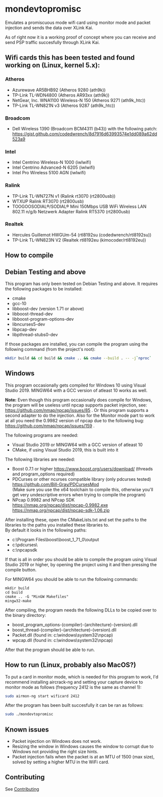 # mondevtopromisc
Emulates a promiscuous mode wifi card using monitor mode and packet injection and sends the data over XLink Kai.

As of right now it is a working proof of concept where you can receive and send PSP traffic succesfully through XLink Kai.

## Wifi cards this has been tested and found working on (Linux, kernel 5.x):
### Atheros
- Azurewave AR5BHB92 (Atheros 9280 (ath9k))
- TP-Link TL-WDN4800 (Atheros AR93xx (ath9k))
- NetGear, Inc. WNA1100 Wireless-N 150 (Atheros 9271 (ath9k_htc))
- TP-Link TL-WN821N v3 (Atheros 9287 (ath9k_htc))


### Broadcom
- Dell Wireless 1390 (Broadcom BCM4311 (b43)) with the following patch: https://gist.github.com/codedwrench/8d7916d63993574e1dd089a62dd523a9

### Intel
- Intel Centrino Wireless-N 1000 (iwlwifi)
- Intel Centrino Advanced-N 6205 (iwlwifi)
- Intel Pro Wireless 5100 AGN (iwlwifi)

### Ralink
- TP-Link TL-WN727N v1 (Ralink rt3070 (rt2800usb))
- WTXUP Ralink RT3070 (rt2800usb)
- TOOGOOSODIAL®/SODIAL® Mini 150Mbps USB WiFi Wireless LAN 802.11 n/g/b Netzwerk Adapter Ralink RT5370 (rt2800usb)

### Realtek
- Hercules Guillemot HWGUm-54 (rtl8192su (codedwrench/rtl8192su))
- TP-Link TL-WN823N V2 (Realtek rtl8192eu (kimocoder/rtl8192eu))

## How to compile

## Debian Testing and above
This program has only been tested on Debian Testing and above.
It requires the following packages to be installed:
- cmake
- gcc-10
- libboost-dev (version 1.71 or above)
- libboost-thread-dev
- libboost-program-options-dev
- libncurses5-dev
- libpcap-dev
- libpthread-stubs0-dev

If those packages are installed, you can compile the program using the following command (from the project's root):
```bash
mkdir build && cd build && cmake .. && cmake --build . -- -j`nproc`
``` 

## Windows
This program occasionally gets compiled for Windows 10 using Visual Studio 2019. MINGW64 with a GCC version of atleast 10 works as well.

**Note:** Even though this program occasionally does compile for Windows, the program will be useless until npcap supports packet injection, see: https://github.com/nmap/npcap/issues/85 . Or this program supports a second adapter to do the injection. Also for the Monitor mode part to work at all you need the 0.9982 version of npcap due to the following bug: https://github.com/nmap/npcap/issues/159 .

The following programs are needed:
- Visual Studio 2019 or MINGW64 with a GCC version of atleast 10
- CMake, if using Visual Studio 2019, this is built into it

The following libraries are needed:
- Boost 0.7.1 or higher https://www.boost.org/users/download/ (threads and program_options required)
- PDCurses or other ncurses compatible library (only pdcurses tested) https://github.com/Bill-Gray/PDCursesMod \
  (Make sure you use the x64 toolchain to compile this, otherwise you'll get very undescriptive errors when trying to compile the program)
- NPcap 0.9982 and NPcap SDK \
  https://nmap.org/npcap/dist/npcap-0.9982.exe \
  https://nmap.org/npcap/dist/npcap-sdk-1.06.zip
  
After installing these, open the CMakeLists.txt and set the paths to the libraries to the paths you installed these libraries to. \
By default it looks in the following paths:
- c:\Program Files\boost\boost_1_71_0\output
- c:\pdcurses\
- c:\npcapsdk

If that is all in order you should be able to compile the program using Visual Studio 2019 or higher, by opening the project using it and then pressing the compile button. 

For MINGW64 you should be able to run the following commands:
```batch
mkdir build 
cd build 
cmake .. -G "MinGW Makefiles"
mingw32-make
``` 

After compiling, the program needs the following DLLs to be copied over to the binary directory:
- boost_program_options-(compiler)-(architecture)-(version).dll
- boost_thread-(compiler)-(architecture)-(version).dll
- Packet.dll (found in: c:\windows\system32\npcap\)
- wpcap.dll (found in: c:\windows\system32\npcap\)

After that the program should be able to run.


## How to run (Linux, probably also MacOS?)
To put a card in monitor mode, which is needed for this program to work, I'd recommend installing aircrack-ng and setting your capture device to monitor mode as follows (frequency 2412 is the same as channel 1):
```bash
sudo airmon-ng start wificard 2412
``` 

After the program has been built succesfully it can be ran as follows:
```bash
sudo ./mondevtopromisc
``` 

## Known issues
- Packet injection on Windows does not work.
- Resizing the window in Windows causes the window to corrupt due to Windows not providing the right size hints.
- Packet injection fails when the packet is at an MTU of 1500 (max size), solved by setting a higher MTU in the WiFi card.

## Contributing
See [Contributing](CONTRIBUTING.md)
